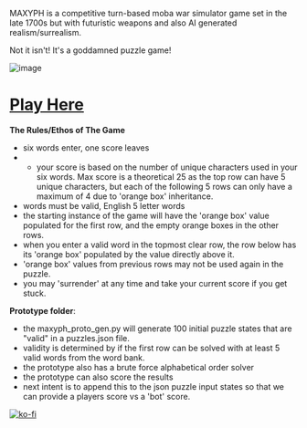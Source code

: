 MAXYPH is a competitive turn-based moba war simulator game set in the late 1700s but with futuristic weapons and also AI generated realism/surrealism.

Not it isn't!  It's a goddamned puzzle game!

![image](https://github.com/Nhawdge/maxyph/assets/32605887/be723b2a-55e7-44d7-90cb-5dea5972bff3)

# [Play Here](https://maxyph.com)

**The Rules/Ethos of The Game**
- six words enter, one score leaves
- - your score is based on the number of unique characters used in your six words.  Max score is a theoretical 25 as the top row can have 5 unique characters, but each of the following 5 rows can only have a maximum of 4 due to 'orange box' inheritance.
- words must be valid, English 5 letter words
- the starting instance of the game will have the 'orange box' value populated for the first row, and the empty orange boxes in the other rows.
- when you enter a valid word in the topmost clear row, the row below has its 'orange box' populated by the value directly above it.
- 'orange box' values from previous rows may not be used again in the puzzle.
- you may 'surrender' at any time and take your current score if you get stuck.



**Prototype folder**:
- the maxyph_proto_gen.py will generate 100 initial puzzle states that are "valid" in a puzzles.json file.
- validity is determined by if the first row can be solved with at least 5 valid words from the word bank.
- the prototype also has a brute force alphabetical order solver
- the prototype can also score the results
- next intent is to append this to the json puzzle input states so that we can provide a players score vs a 'bot' score.



[![ko-fi](https://ko-fi.com/img/githubbutton_sm.svg)](https://ko-fi.com/X8X4TGANN)

